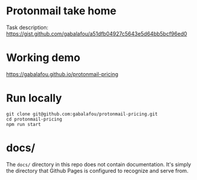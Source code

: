 # Protonmail take home

Task description: https://gist.github.com/gabalafou/a51dfb04927c5643e5d64bb5bcf96ed0

# Working demo

https://gabalafou.github.io/protonmail-pricing

# Run locally

```
git clone git@github.com:gabalafou/protonmail-pricing.git
cd protonmail-pricing
npm run start
```

# docs/

The `docs/` directory in this repo does not contain documentation.
It's simply the directory that Github Pages is configured to recognize
and serve from.
